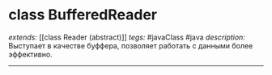 # class BufferedReader
*extends:* [[class Reader (abstract)]]
*tegs:* #javaClass #java
*description:* Выступает в качестве буффера, позволяет работать с данными более эффективно.

---
